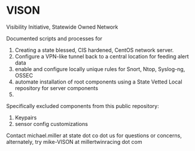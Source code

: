 VISON
=====

Visibility Initiative, Statewide Owned Network

Documented scripts and processes for

1. Creating a state blessed, CIS hardened, CentOS network server. 
2. Configure a VPN-like tunnel back to a central location for feeding alert data
3. enable and configure locally unique rules for Snort, Ntop, Syslog-ng, OSSEC
4. automate installation of root components using a State Vetted Local repository for server components 
5. 

Specifically excluded components from this public repository:
1. Keypairs
2. sensor config customizations

Contact michael.miller at state dot co dot us for questions or concerns, alternately, try mike-VISON at millertwinracing dot com

